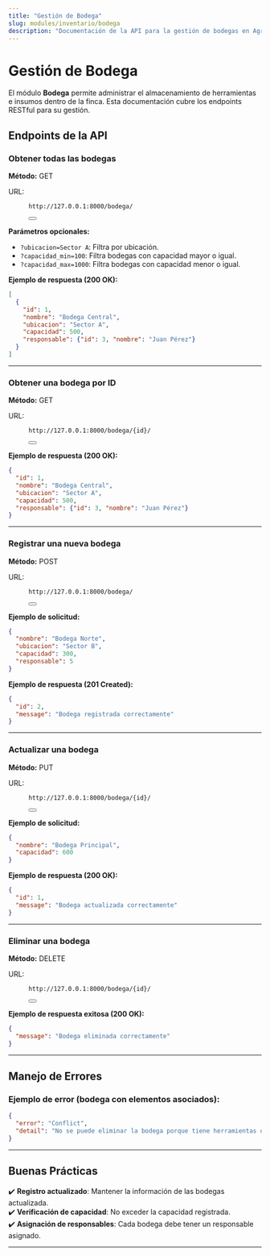 ```yaml
---
title: "Gestión de Bodega"
slug: modules/inventario/bodega
description: "Documentación de la API para la gestión de bodegas en Agrosoft."
---
```


# **Gestión de Bodega**

El módulo **Bodega** permite administrar el almacenamiento de herramientas e insumos dentro de la finca. Esta documentación cubre los endpoints RESTful para su gestión.

## **Endpoints de la API**

### **Obtener todas las bodegas**

<p> <strong>Método:</strong> <span class="sl-badge success small astro-avdet4wd">GET</span>  </p>
URL:
<section id="tab-panel-58" aria-labelledby="tab-58" role="tabpanel">  <div class="expressive-code"><figure class="frame not-content"><figcaption class="header"></figcaption><pre data-language="http" tabindex="0"><code><div class="ec-line"><div class="code">http://127.0.0.1:8000/bodega/</div></div></code></pre><div class="copy"><button title="Copiar al portapapeles" data-copied="¡Copiado!" data-code="http://127.0.0.1:8000/bodega/"><div></div></button></div></figure></div>  </section>

**Parámetros opcionales:**
- `?ubicacion=Sector A`: Filtra por ubicación.
- `?capacidad_min=100`: Filtra bodegas con capacidad mayor o igual.
- `?capacidad_max=1000`: Filtra bodegas con capacidad menor o igual.

**Ejemplo de respuesta (200 OK):**
```json
[
  {
    "id": 1,
    "nombre": "Bodega Central",
    "ubicacion": "Sector A",
    "capacidad": 500,
    "responsable": {"id": 3, "nombre": "Juan Pérez"}
  }
]
```

---

### **Obtener una bodega por ID**

<p> <strong>Método:</strong> <span class="sl-badge success small astro-avdet4wd">GET</span>  </p>
URL:
<section id="tab-panel-58" aria-labelledby="tab-58" role="tabpanel">  <div class="expressive-code"><figure class="frame not-content"><figcaption class="header"></figcaption><pre data-language="http" tabindex="0"><code><div class="ec-line"><div class="code">http://127.0.0.1:8000/bodega/{id}/</div></div></code></pre><div class="copy"><button title="Copiar al portapapeles" data-copied="¡Copiado!" data-code="http://127.0.0.1:8000/bodega/{id}/"><div></div></button></div></figure></div>  </section>

**Ejemplo de respuesta (200 OK):**
```json
{
  "id": 1,
  "nombre": "Bodega Central",
  "ubicacion": "Sector A",
  "capacidad": 500,
  "responsable": {"id": 3, "nombre": "Juan Pérez"}
}
```

---

### **Registrar una nueva bodega**

<p> <strong>Método:</strong> <span class="sl-badge success small astro-avdet4wd">POST</span>  </p>
URL:
<section id="tab-panel-58" aria-labelledby="tab-58" role="tabpanel">  <div class="expressive-code"><figure class="frame not-content"><figcaption class="header"></figcaption><pre data-language="http" tabindex="0"><code><div class="ec-line"><div class="code">http://127.0.0.1:8000/bodega/</div></div></code></pre><div class="copy"><button title="Copiar al portapapeles" data-copied="¡Copiado!" data-code="http://127.0.0.1:8000/bodega/"><div></div></button></div></figure></div>  </section>

**Ejemplo de solicitud:**
```json
{
  "nombre": "Bodega Norte",
  "ubicacion": "Sector B",
  "capacidad": 300,
  "responsable": 5
}
```

**Ejemplo de respuesta (201 Created):**
```json
{
  "id": 2,
  "message": "Bodega registrada correctamente"
}
```

---

### **Actualizar una bodega**

<p> <strong>Método:</strong> <span class="sl-badge success small astro-avdet4wd">PUT</span>  </p>
URL:
<section id="tab-panel-58" aria-labelledby="tab-58" role="tabpanel">  <div class="expressive-code"><figure class="frame not-content"><figcaption class="header"></figcaption><pre data-language="http" tabindex="0"><code><div class="ec-line"><div class="code">http://127.0.0.1:8000/bodega/{id}/</div></div></code></pre><div class="copy"><button title="Copiar al portapapeles" data-copied="¡Copiado!" data-code="http://127.0.0.1:8000/bodega/{id}/"><div></div></button></div></figure></div>  </section>

**Ejemplo de solicitud:**
```json
{
  "nombre": "Bodega Principal",
  "capacidad": 600
}
```

**Ejemplo de respuesta (200 OK):**
```json
{
  "id": 1,
  "message": "Bodega actualizada correctamente"
}
```

---

### **Eliminar una bodega**

<p> <strong>Método:</strong> <span class="sl-badge success small astro-avdet4wd">DELETE</span>  </p>
URL:
<section id="tab-panel-58" aria-labelledby="tab-58" role="tabpanel">  <div class="expressive-code"><figure class="frame not-content"><figcaption class="header"></figcaption><pre data-language="http" tabindex="0"><code><div class="ec-line"><div class="code">http://127.0.0.1:8000/bodega/{id}/</div></div></code></pre><div class="copy"><button title="Copiar al portapapeles" data-copied="¡Copiado!" data-code="http://127.0.0.1:8000/bodega/{id}/"><div></div></button></div></figure></div>  </section>

**Ejemplo de respuesta exitosa (200 OK):**
```json
{
  "message": "Bodega eliminada correctamente"
}
```

---

## **Manejo de Errores**

### **Ejemplo de error (bodega con elementos asociados):**
```json
{
  "error": "Conflict",
  "detail": "No se puede eliminar la bodega porque tiene herramientas o insumos asignados."
}
```

---

## **Buenas Prácticas**
✔️ **Registro actualizado**: Mantener la información de las bodegas actualizada.  
✔️ **Verificación de capacidad**: No exceder la capacidad registrada.  
✔️ **Asignación de responsables**: Cada bodega debe tener un responsable asignado.  

---

